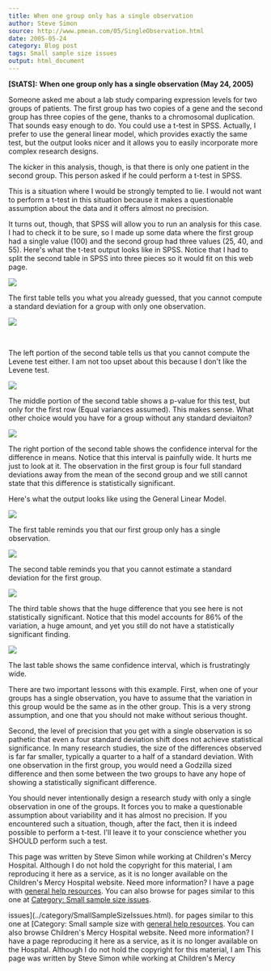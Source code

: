 ```yaml
---
title: When one group only has a single observation
author: Steve Simon
source: http://www.pmean.com/05/SingleObservation.html
date: 2005-05-24
category: Blog post
tags: Small sample size issues
output: html_document
---
```

**[StATS]:** **When one group only has a single
observation (May 24, 2005)**

Someone asked me about a lab study comparing expression levels for two
groups of patients. The first group has two copies of a gene and the
second group has three copies of the gene, thanks to a chromosomal
duplication. That sounds easy enough to do. You could use a t-test in
SPSS. Actually, I prefer to use the general linear model, which provides
exactly the same test, but the output looks nicer and it allows you to
easily incorporate more complex research designs.

The kicker in this analysis, though, is that there is only one patient
in the second group. This person asked if he could perform a t-test in
SPSS.

This is a situation where I would be strongly tempted to lie. I would
not want to perform a t-test in this situation because it makes a
questionable assumption about the data and it offers almost no
precision.

It turns out, though, that SPSS will allow you to run an analysis for
this case. I had to check it to be sure, so I made up some data where
the first group had a single value (100) and the second group had three
values (25, 40, and 55). Here\'s what the t-test output looks like in
SPSS. Notice that I had to split the second table in SPSS into three
pieces so it would fit on this web page.

![](../weblog/images/SingleObservation01.gif)

The first table tells you what you already guessed, that you cannot
compute a standard deviation for a group with only one observation.

![](../weblog/images/SingleObservation02.gif)

 

The left portion of the second table tells us that you cannot compute
the Levene test either. I am not too upset about this because I don\'t
like the Levene test.

![](../weblog/images/SingleObservation03.gif)

The middle portion of the second table shows a p-value for this test,
but only for the first row (Equal variances assumed). This makes sense.
What other choice would you have for a group without any standard
deviaiton?

![](../weblog/images/SingleObservation04.gif)

The right portion of the second table shows the confidence interval for
the difference in means. Notice that this interval is painfully wide. It
hurts me just to look at it. The observation in the first group is four
full standard deviations away from the mean of the second group and we
still cannot state that this difference is statistically significant.

Here\'s what the output looks like using the General Linear Model.

![](../weblog/images/SingleObservation5.gif)

The first table reminds you that our first group only has a single
observation.

![](../weblog/images/SingleObservation06.gif)

The second table reminds you that you cannot estimate a standard
deviation for the first group.

![](../weblog/images/SingleObservation07.gif)

The third table shows that the huge difference that you see here is not
statistically significant. Notice that this model accounts for 86% of
the variation, a huge amount, and yet you still do not have a
statistically significant finding.

![](../weblog/images/SingleObservation08.gif)

The last table shows the same confidence interval, which is
frustratingly wide.

There are two important lessons with this example. First, when one of
your groups has a single observation, you have to assume that the
variation in this group would be the same as in the other group. This is
a very strong assumption, and one that you should not make without
serious thought.

Second, the level of precision that you get with a single observation is
so pathetic that even a four standard deviation shift does not achieve
statistical significance. In many research studies, the size of the
differences observed is far far smaller, typically a quarter to a half
of a standard deviation. With one observation in the first group, you
would need a Godzilla sized difference and then some between the two
groups to have any hope of showing a statistically significant
difference.

You should never intentionally design a research study with only a
single observation in one of the groups. It forces you to make a
questionable assumption about variability and it has almost no
precision. If you encountered such a situation, though, after the fact,
then it is indeed possible to perform a t-test. I\'ll leave it to your
conscience whether you SHOULD perform such a test.

This page was written by Steve Simon while working at Children\'s Mercy
Hospital. Although I do not hold the copyright for this material, I am
reproducing it here as a service, as it is no longer available on the
Children\'s Mercy Hospital website. Need more information? I have a page
with [general help resources](../GeneralHelp.html). You can also browse
for pages similar to this one at [Category: Small sample size
issues](../category/SmallSampleSizeIssues.html).
<!---More--->
issues](../category/SmallSampleSizeIssues.html).
for pages similar to this one at [Category: Small sample size
with [general help resources](../GeneralHelp.html). You can also browse
Children\'s Mercy Hospital website. Need more information? I have a page
reproducing it here as a service, as it is no longer available on the
Hospital. Although I do not hold the copyright for this material, I am
This page was written by Steve Simon while working at Children\'s Mercy

<!---Do not use
**[StATS]:** **When one group only has a single
This page was written by Steve Simon while working at Children\'s Mercy
Hospital. Although I do not hold the copyright for this material, I am
reproducing it here as a service, as it is no longer available on the
Children\'s Mercy Hospital website. Need more information? I have a page
with [general help resources](../GeneralHelp.html). You can also browse
for pages similar to this one at [Category: Small sample size
issues](../category/SmallSampleSizeIssues.html).
--->

